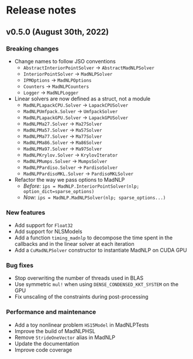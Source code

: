 # Release notes

## v0.5.0 (August 30th, 2022)

### Breaking changes

- Change names to follow JSO conventions
  - `AbstractInteriorPointSolver` -> `AbstractMadNLPSolver`
  - `InteriorPointSolver` -> `MadNLPSolver`
  - `IPMOptions` -> `MadNLPOptions`
  - `Counters` -> `MadNLPCounters`
  - `Logger` -> `MadNLPLogger`
- Linear solvers are now defined as a struct, not a module
  - `MadNLPLapackCPU.Solver` -> `LapackCPUSolver`
  - `MadNLPUmfpack.Solver` -> `UmfpackSolver`
  - `MadNLPLapackGPU.Solver` -> `LapackGPUSolver`
  - `MadNLPMa27.Solver` -> `Ma27Solver`
  - `MadNLPMa57.Solver` -> `Ma57Solver`
  - `MadNLPMa77.Solver` -> `Ma77Solver`
  - `MadNLPMa86.Solver` -> `Ma86Solver`
  - `MadNLPMa97.Solver` -> `Ma97Solver`
  - `MadNLPKrylov.Solver` -> `KrylovIterator`
  - `MadNLPMumps.Solver` -> `MumpsSolver`
  - `MadNLPPardiso.Solver` -> `PardisoSolver`
  - `MadNLPPardisoMKL.Solver` -> `PardisoMKLSolver`
- Refactor the way we pass options to MadNLP
  - *Before:* `ips = MadNLP.InteriorPointSolver(nlp; option_dict=sparse_options)`
  - *Now:* `ips = MadNLP.MadNLPSolver(nlp; sparse_options...)`

### New features

- Add support for `Float32`
- Add support for NLSModels
- Add a function `timing_madnlp` to decompose the time spent in the callbacks and in the linear solver at each iteration
- Add a `CuMadNLPSolver` constructor to instantiate MadNLP on CUDA GPU

### Bug fixes

- Stop overwriting the number of threads used in BLAS
- Use symmetric `mul!` when using `DENSE_CONDENSED_KKT_SYSTEM` on the GPU
- Fix unscaling of the constraints during post-processing

### Performance and maintenance

- Add a toy nonlinear problem `HS15Model` in MadNLPTests
- Improve the build of MadNLPHSL
- Remove `StrideOneVector` alias in MadNLP
- Update the documentation
- Improve code coverage

